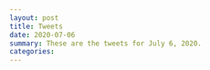 ```yaml
---
layout: post
title: Tweets
date: 2020-07-06
summary: These are the tweets for July 6, 2020.
categories:
---
```


